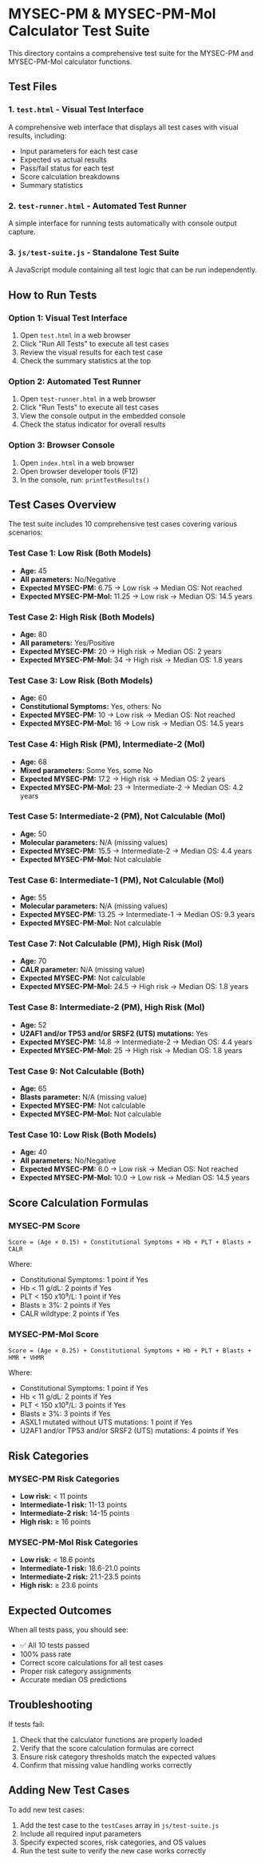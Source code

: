 # MYSEC-PM & MYSEC-PM-Mol Calculator Test Suite

This directory contains a comprehensive test suite for the MYSEC-PM and MYSEC-PM-Mol calculator functions.

## Test Files

### 1. `test.html` - Visual Test Interface
A comprehensive web interface that displays all test cases with visual results, including:
- Input parameters for each test case
- Expected vs actual results
- Pass/fail status for each test
- Score calculation breakdowns
- Summary statistics

### 2. `test-runner.html` - Automated Test Runner
A simple interface for running tests automatically with console output capture.

### 3. `js/test-suite.js` - Standalone Test Suite
A JavaScript module containing all test logic that can be run independently.

## How to Run Tests

### Option 1: Visual Test Interface
1. Open `test.html` in a web browser
2. Click "Run All Tests" to execute all test cases
3. Review the visual results for each test case
4. Check the summary statistics at the top

### Option 2: Automated Test Runner
1. Open `test-runner.html` in a web browser
2. Click "Run Tests" to execute all test cases
3. View the console output in the embedded console
4. Check the status indicator for overall results

### Option 3: Browser Console
1. Open `index.html` in a web browser
2. Open browser developer tools (F12)
3. In the console, run: `printTestResults()`

## Test Cases Overview

The test suite includes 10 comprehensive test cases covering various scenarios:

### Test Case 1: Low Risk (Both Models)
- **Age:** 45
- **All parameters:** No/Negative
- **Expected MYSEC-PM:** 6.75 → Low risk → Median OS: Not reached
- **Expected MYSEC-PM-Mol:** 11.25 → Low risk → Median OS: 14.5 years

### Test Case 2: High Risk (Both Models)
- **Age:** 80
- **All parameters:** Yes/Positive
- **Expected MYSEC-PM:** 20 → High risk → Median OS: 2 years
- **Expected MYSEC-PM-Mol:** 34 → High risk → Median OS: 1.8 years

### Test Case 3: Low Risk (Both Models)
- **Age:** 60
- **Constitutional Symptoms:** Yes, others: No
- **Expected MYSEC-PM:** 10 → Low risk → Median OS: Not reached
- **Expected MYSEC-PM-Mol:** 16 → Low risk → Median OS: 14.5 years

### Test Case 4: High Risk (PM), Intermediate-2 (Mol)
- **Age:** 68
- **Mixed parameters:** Some Yes, some No
- **Expected MYSEC-PM:** 17.2 → High risk → Median OS: 2 years
- **Expected MYSEC-PM-Mol:** 23 → Intermediate-2 → Median OS: 4.2 years

### Test Case 5: Intermediate-2 (PM), Not Calculable (Mol)
- **Age:** 50
- **Molecular parameters:** N/A (missing values)
- **Expected MYSEC-PM:** 15.5 → Intermediate-2 → Median OS: 4.4 years
- **Expected MYSEC-PM-Mol:** Not calculable

### Test Case 6: Intermediate-1 (PM), Not Calculable (Mol)
- **Age:** 55
- **Molecular parameters:** N/A (missing values)
- **Expected MYSEC-PM:** 13.25 → Intermediate-1 → Median OS: 9.3 years
- **Expected MYSEC-PM-Mol:** Not calculable

### Test Case 7: Not Calculable (PM), High Risk (Mol)
- **Age:** 70
- **CALR parameter:** N/A (missing value)
- **Expected MYSEC-PM:** Not calculable
- **Expected MYSEC-PM-Mol:** 24.5 → High risk → Median OS: 1.8 years

### Test Case 8: Intermediate-2 (PM), High Risk (Mol)
- **Age:** 52
- **U2AF1 and/or TP53 and/or SRSF2 (UTS) mutations:** Yes
- **Expected MYSEC-PM:** 14.8 → Intermediate-2 → Median OS: 4.4 years
- **Expected MYSEC-PM-Mol:** 25 → High risk → Median OS: 1.8 years

### Test Case 9: Not Calculable (Both)
- **Age:** 65
- **Blasts parameter:** N/A (missing value)
- **Expected MYSEC-PM:** Not calculable
- **Expected MYSEC-PM-Mol:** Not calculable

### Test Case 10: Low Risk (Both Models)
- **Age:** 40
- **All parameters:** No/Negative
- **Expected MYSEC-PM:** 6.0 → Low risk → Median OS: Not reached
- **Expected MYSEC-PM-Mol:** 10.0 → Low risk → Median OS: 14.5 years

## Score Calculation Formulas

### MYSEC-PM Score
```
Score = (Age × 0.15) + Constitutional Symptoms + Hb + PLT + Blasts + CALR
```
Where:
- Constitutional Symptoms: 1 point if Yes
- Hb < 11 g/dL: 2 points if Yes
- PLT < 150 x10⁹/L: 1 point if Yes
- Blasts ≥ 3%: 2 points if Yes
- CALR wildtype: 2 points if Yes

### MYSEC-PM-Mol Score
```
Score = (Age × 0.25) + Constitutional Symptoms + Hb + PLT + Blasts + HMR + VHMR
```
Where:
- Constitutional Symptoms: 1 point if Yes
- Hb < 11 g/dL: 2 points if Yes
- PLT < 150 x10⁹/L: 3 points if Yes
- Blasts ≥ 3%: 3 points if Yes
- ASXL1 mutated without UTS mutations: 1 point if Yes
- U2AF1 and/or TP53 and/or SRSF2 (UTS) mutations: 4 points if Yes

## Risk Categories

### MYSEC-PM Risk Categories
- **Low risk:** < 11 points
- **Intermediate-1 risk:** 11-13 points
- **Intermediate-2 risk:** 14-15 points
- **High risk:** ≥ 16 points

### MYSEC-PM-Mol Risk Categories
- **Low risk:** < 18.6 points
- **Intermediate-1 risk:** 18.6-21.0 points
- **Intermediate-2 risk:** 21.1-23.5 points
- **High risk:** ≥ 23.6 points

## Expected Outcomes

When all tests pass, you should see:
- ✅ All 10 tests passed
- 100% pass rate
- Correct score calculations for all test cases
- Proper risk category assignments
- Accurate median OS predictions

## Troubleshooting

If tests fail:
1. Check that the calculator functions are properly loaded
2. Verify that the score calculation formulas are correct
3. Ensure risk category thresholds match the expected values
4. Confirm that missing value handling works correctly

## Adding New Test Cases

To add new test cases:
1. Add the test case to the `testCases` array in `js/test-suite.js`
2. Include all required input parameters
3. Specify expected scores, risk categories, and OS values
4. Run the test suite to verify the new case works correctly 